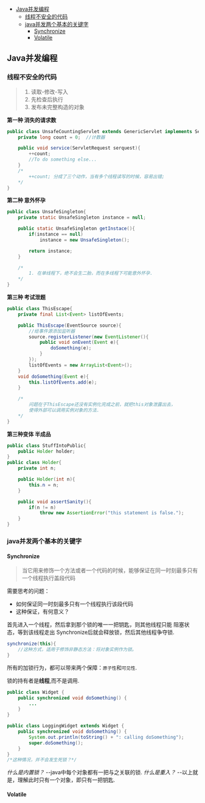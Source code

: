 - [Java并发编程](#java%E5%B9%B6%E5%8F%91%E7%BC%96%E7%A8%8B)
  - [线程不安全的代码](#%E7%BA%BF%E7%A8%8B%E4%B8%8D%E5%AE%89%E5%85%A8%E7%9A%84%E4%BB%A3%E7%A0%81)
  - [java并发两个基本的关键字](#java%E5%B9%B6%E5%8F%91%E4%B8%A4%E4%B8%AA%E5%9F%BA%E6%9C%AC%E7%9A%84%E5%85%B3%E9%94%AE%E5%AD%97)
    - [Synchronize](#synchronize)
    - [Volatile](#volatile)
## Java并发编程

### 线程不安全的代码
> 1. 读取-修改-写入
> 2. 先检查后执行
> 3. 发布未完整构造的对象

**第一种 消失的请求数**
```java
public class UnsafeCountingServlet extends GenericServlet implements Servlet {
    private long count = 0;  //计数器

    public void service(ServletRequest serquest){
        ++count;    
        //To do something else...
    }
    /*
        ++count; 分成了三个动作，当有多个线程读写的时候，容易出错;
    */
}
```

**第二种 意外怀孕**
```java
public class UnsafeSingleton{
    private static UnsafeSingleton instance = null;

    public static UnsafeSingleton getInstace(){
        if(instance == null)
            instance = new UnsafeSingleton();

        return instance;
    }

    /*
        1. 在单线程下，绝不会生二胎，而在多线程下可能意外怀孕.
    */
}
```

**第三种 考试泄题**
```java
public class ThisEscape{
    private final List<Event> listOfEvents;

    public ThisEscape(EventSource source){
        //给事件源添加监听器
        source.registerListener(new EventListener(){
            public void onEvent(Event e){
                doSomething(e);
            }
        });
        listOfEvents = new ArrayList<Event>();
    }
    void doSomething(Event e){
        this.listOfEvents.add(e);
    }

    /*
        问题在于ThisEscape还没有实例化完成之前，就把this对象泄露出去，
        使得外部可以调用实例对象的方法.   
    */
}
```

**第三种变体 半成品**
```java
public class StuffIntoPublic{
    public Holder holder;
}
public class Holder{
    private int n;

    public Holder(int n){
        this.n = n;
    }

    public void assertSanity(){
        if(n != n)
            throw new AssertionError("this statement is false.");
    }
}
```

### java并发两个基本的关键字

#### Synchronize
> 当它用来修饰一个方法或者一个代码的时候，能够保证在同一时刻最多只有一个线程执行盖段代码

需要思考的问题：
- 如何保证同一时刻最多只有一个线程执行该段代码
- 这种保证，有何意义？

首先进入一个线程，然后拿到那个锁的唯一一把钥匙，则其他线程只能 阻塞状态，等到该线程走出 Synchronize后就会释放锁，然后其他线程争夺锁.
```java
synchronize(this){
    //这种方式，适用于修饰非静态方法：将对象实例作为锁。
}
```

所有的加锁行为，都可以带来两个保障：`原子性`和`可见性`.

锁的持有者是**线程**,而不是调用.

```java
public class Widget {
    public synchronized void doSomething() {
        ...
    }
}

public class LoggingWidget extends Widget {
    public synchronized void doSomething() {
        System.out.println(toString() + ": calling doSomething");
        super.doSomething();
    }
}
/*这种情况，并不会发生死锁？*/
``` 
*什么是内置锁？* --java中每个对象都有一把与之关联的锁.
*什么是重入？* --以上就是，理解此时只有一个对象，即只有一把钥匙.

#### Volatile


